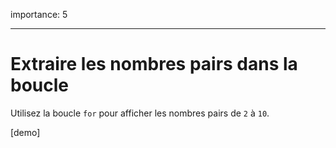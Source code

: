 importance: 5

---

# Extraire les nombres pairs dans la boucle

Utilisez la boucle `for` pour afficher les nombres pairs de `2` à `10`.

[demo]